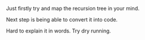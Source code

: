 Just firstly try and map the recursion tree in your mind.

Next step is being able to convert it into code.

Hard to explain it in words.
Try dry running.